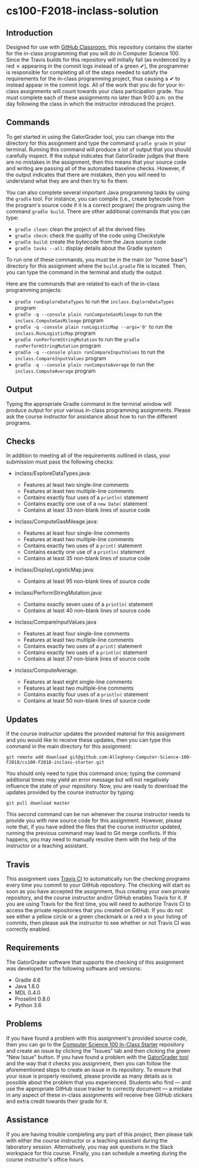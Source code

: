# cs100-F2018-inclass-solution

## Introduction

Designed for use with [GitHub Classroom](https://classroom.github.com/), this
repository contains the starter for the in-class programming that you will do
in Computer Science 100. Since the Travis builds for this repository will
initially fail (as evidenced by a red &#x2717; appearing in the commit logs
instead of a green &#x2714;), the programmer is responsible for completing all
of the steps needed to satisfy the requirements for the in-class programming
project, thus causing a &#x2714; to instead appear in the commit logs. All of
the work that you do for your in-class assignments will count towards your
class participation grade. You must complete each of these assignments no later
than 9:00 a.m. on the day following the class in which the instructor
introduced the project.

## Commands

To get started in using the GatorGrader tool, you can change into the directory
for this assignment and type the command `gradle grade` in your terminal.
Running this command will produce a lot of output that you should carefully
inspect. If the output indicates that GatorGrader judges that there are no
mistakes in the assignment, then this means that your source code and writing
are passing all of the automated baseline checks. However, if the output
indicates that there are mistakes, then you will need to understand what they
are and then try to fix them.

You can also complete several important Java programming tasks by using the
`gradle` tool. For instance, you can compile (i.e., create bytecode from the
program's source code if it is a correct program) the program using the command
`gradle build`. There are other additional commands that you can type:

- `gradle clean`: clean the project of all the derived files
- `gradle check`: check the quality of the code using Checkstyle
- `gradle build`: create the bytecode from the Java source code
- `gradle tasks --all`: display details about the Gradle system

To run one of these commands, you must be in the main (or "home base") directory
for this assignment where the `build.gradle` file is located. Then, you can type
the command in the terminal and study the output.

Here are the commands that are related to each of the in-class programming projects:

- `gradle runExploreDataTypes` to run the `inclass.ExploreDataTypes` program
- `gradle -q --console plain runComputeGasMileage` to run the `inclass.ComputeGasMileage` program
- `gradle -q -console plain runLogisticMap --args='0'` to run the `inclass.RunLogisticMap` program
- `gradle runPerformStringMutation` to run the `gradle runPerformStringMutation` program
- `gradle -q --console plain runCompareInputValues` to run the `inclass.CompareInputValues` program
- `gradle -q --console plain runComputeAverage` to run the `inclass.ComputeAverage` program

## Output

Typing the appropriate Gradle command in the terminal window will produce output
for your various in-class programming assignments. Please ask the course
instructor for assistance about how to run the different programs.

## Checks

In addition to meeting all of the requirements outlined in class, your
submission must pass the following checks:

- inclass/ExploreDataTypes.java:
  - Features at least two single-line comments
  - Features at least two multiple-line comments
  - Contains exactly four uses of a `println(` statement
  - Contains exactly one use of a `new Date(` statement
  - Contains at least 33 non-blank lines of source code

- inclass/ComputeGasMileage.java:
  - Features at least four single-line comments
  - Features at least two multiple-line comments
  - Contains exactly two uses of a `print(` statement
  - Contains exactly one use of a `println(` statement
  - Contains at least 35 non-blank lines of source code

- inclass/DisplayLogisticMap.java:
  - Contains at least 95 non-blank lines of source code

- inclass/PerformStringMutation.java:
  - Contains exactly seven uses of a `println(` statement
  - Contains at least 40 non-blank lines of source code

- inclass/CompareInputValues.java
  - Features at least four single-line comments
  - Features at least two multiple-line comments
  - Contains exactly two uses of a `print(` statement
  - Contains exactly two uses of a `println(` statement
  - Contains at least 37 non-blank lines of source code

- inclass/ComputeAverage:
  - Features at least eight single-line comments
  - Features at least two multiple-line comments
  - Contains exactly four uses of a `println(` statement
  - Contains at least 50 non-blank lines of source code

## Updates

If the course instructor updates the provided material for this assignment and
you would like to receive these updates, then you can type this command in the
main directory for this assignment:

```
git remote add download git@github.com:Allegheny-Computer-Science-100-F2018/cs100-F2018-inclass-starter.git
```

You should only need to type this command once; typing the command additional
times may yield an error message but will not negatively influence the state of
your repository. Now, you are ready to download the updates provided by the
course instructor by typing:

```
git pull download master
```

This second command can be run whenever the course instructor needs to provide
you with new source code for this assignment. However, please note that, if you
have edited the files that the course instructor updated, running the previous
command may lead to Git merge conflicts. If this happens, you may need to
manually resolve them with the help of the instructor or a teaching assistant.

## Travis

This assignment uses [Travis CI](https://travis-ci.com/) to automatically run
the checking programs every time you commit to your GitHub repository. The
checking will start as soon as you have accepted the assignment, thus creating
your own private repository, and the course instructor and/or GitHub enables
Travis for it. If you are using Travis for the first time, you will need to
authorize Travis CI to access the private repositories that you created on
GitHub. If you do not see either a yellow circle or a green checkmark or a red x
in your listing of commits, then please ask the instructor to see whether or not
Travis CI was correctly enabled.

## Requirements

The GatorGrader software that supports the checking of this assignment was
developed for the following software and versions:

- Gradle 4.6
- Java 1.8.0
- MDL 0.4.0
- Proselint 0.8.0
- Python 3.6

## Problems

If you have found a problem with this assignment's provided source code, then
you can go to the [Computer Science 100 In-Class
Starter](https://github.com/Allegheny-Computer-Science-100-F2018/cs100-F2018-inclass-starter)
repository and create an issue by clicking the "Issues" tab and then clicking
the green "New Issue" button. If you have found a problem with the [GatorGrader
tool](https://github.com/GatorEducator/gatorgrader) and the way that it checks
you assignment, then you can follow the aforementioned steps to create an issue
in its repository. To ensure that your issue is properly resolved, please
provide as many details as is possible about the problem that you experienced.
Students who find &mdash; and use the appropriate GitHub issue tracker to
correctly document &mdash; a mistake in any aspect of these in-class
assignments will receive free GitHub stickers and extra credit towards their
grade for it.

## Assistance

If you are having trouble completing any part of this project, then please talk
with either the course instructor or a teaching assistant during the laboratory
session. Alternatively, you may ask questions in the Slack workspace for this
course. Finally, you can schedule a meeting during the course instructor's
office hours.
